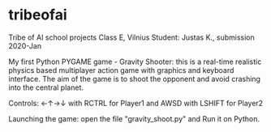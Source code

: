 # tribeofai
Tribe of AI school projects
Class E, Vilnius
Student: Justas K., submission 2020-Jan

My first Python PYGAME game - Gravity Shooter:
this is a real-time realistic physics based multiplayer action game with graphics and keyboard interface.
The aim of the game is to shoot the opponent and avoid crashing into the central planet.

Controls: ←↑→↓ with RCTRL   for Player1 
and       AWSD with LSHIFT  for Player2

Launching the game:
open the file "gravity_shoot.py" and Run it on Python.

